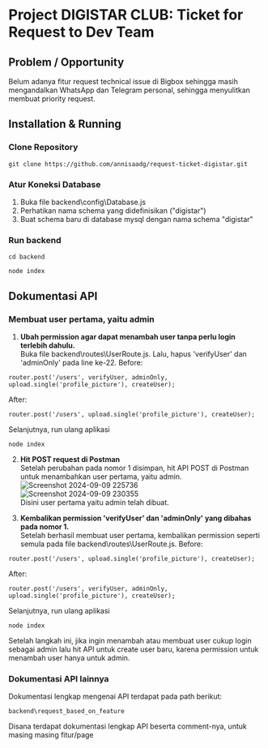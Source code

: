 
# Project DIGISTAR CLUB: Ticket for Request to Dev Team

## Problem / Opportunity
Belum adanya fitur request technical issue di Bigbox sehingga masih mengandalkan WhatsApp dan Telegram personal, sehingga menyulitkan membuat priority request.

## Installation & Running
### Clone Repository
```
git clone https://github.com/annisaadg/request-ticket-digistar.git
```
### Atur Koneksi Database
1. Buka file backend\config\Database.js
2. Perhatikan nama schema yang didefinisikan ("digistar")
3. Buat schema baru di database mysql dengan nama schema "digistar"

### Run backend
```
cd backend
```
```
node index
```

## Dokumentasi API 
### Membuat user pertama, yaitu admin
1. **Ubah permission agar dapat menambah user tanpa perlu login terlebih dahulu.**  <br />
Buka file backend\routes\UserRoute.js. Lalu, hapus 'verifyUser' dan 'adminOnly' pada line ke-22.
Before:
```
router.post('/users', verifyUser, adminOnly, upload.single('profile_picture'), createUser);
```
After:
```
router.post('/users', upload.single('profile_picture'), createUser);
```
Selanjutnya, run ulang aplikasi
```
node index
```

2. **Hit POST request di Postman**  <br />
Setelah perubahan pada nomor 1 disimpan, hit API POST di Postman untuk menambahkan user pertama, yaitu admin.  <br />
![Screenshot 2024-09-09 225736](https://github.com/user-attachments/assets/17b337b2-fbfd-4b1a-b6c6-96dfc1bb574c)  <br />
![Screenshot 2024-09-09 230355](https://github.com/user-attachments/assets/ffbbeca2-c8f4-42c1-96d9-f5dcefad652a)  <br />
Disini user pertama yaitu admin telah dibuat. 

3. **Kembalikan permission 'verifyUser' dan 'adminOnly' yang dibahas pada nomor 1.**  <br />
Setelah berhasil membuat user pertama, kembalikan permission seperti semula pada file backend\routes\UserRoute.js.
Before:
```
router.post('/users', upload.single('profile_picture'), createUser);
```
After:
```
router.post('/users', verifyUser, adminOnly, upload.single('profile_picture'), createUser);
```
Selanjutnya, run ulang aplikasi
```
node index
```
Setelah langkah ini, jika ingin menambah atau membuat user cukup login sebagai admin lalu hit API untuk create user baru, karena permission untuk menambah user hanya untuk admin.

### Dokumentasi API lainnya
Dokumentasi lengkap mengenai API terdapat pada path berikut: 
```
backend\request_based_on_feature
```
Disana terdapat dokumentasi lengkap API beserta comment-nya, untuk masing masing fitur/page 
